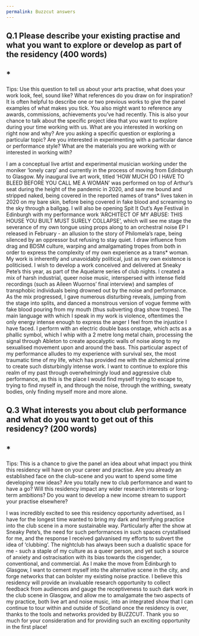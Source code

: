 ```yaml
---
permalink: Buzzcut answers
---
```

## Q.1 Please describe your existing practise and what you want to explore or develop as part of the residency (400 words)
## *
Tips: Use this question to tell us about your arts practise, what does your work look, feel, sound like? What references do you draw on for inspiration? It is often helpful to describe one or two previous works to give the panel examples of what makes you tick. You also might want to reference any awards, commissions, achievements you’ve had recently. This is also your chance to talk about the specific project idea that you want to explore during your time working with us. What are you interested in working on right now and why? Are you asking a specific question or exploring a particular topic? Are you interested in experimenting with a particular dance or performance style? What are the materials you are working with or interested in working with?


I am a conceptual live artist and experimental musician working under the moniker ‘lonely carp’ and currently in the process of moving from Edinburgh to Glasgow. My inaugural live art work, titled ‘HOW MUCH DO I HAVE TO BLEED BEFORE YOU CALL ME A WOMAN’ was performed on top of Arthur’s seat during the height of the pandemic in 2020, and saw me bound and stripped naked, being covered in the reported names of trans* lives taken in 2020 on my bare skin, before being covered in fake blood and screaming to the sky through a ballgag. I will also be opening Spit It Out’s Aye Festival in Edinburgh with my performance work ‘ARCHITECT OF MY ABUSE: THIS HOUSE YOU BUILT MUST SURELY COLLAPSE’, which will see me stage the severance of my own tongue using props along to an orchestral noise EP I released in February - an allusion to the story of Philomela’s rape, being silenced by an oppressor but refusing to stay quiet. I draw influence from drag and BDSM culture, warping and amalgamating tropes from both in order to express the complexity of my own experience as a trans* woman. My work is inherently and unavoidably political, just as my own existence is politicised. I wish to develop a work conceived and delivered at Sneaky Pete’s this year, as part of the Aquelarre series of club nights. I created a mix of harsh industrial, queer noise music, interspersed with intense field recordings (such as Aileen Wuornos’ final interview) and samples of transphobic individuals being drowned out by the noise and performance. As the mix progressed, I gave numerous disturbing reveals, jumping from the stage into splits, and danced a monstrous version of vogue femme with fake blood pouring from my mouth (thus subverting drag show tropes). The main language with which I speak in my work is violence, oftentimes the only energy intense enough to express the anger I feel from the injustice I have faced. I perform with an electric double bass onstage, which acts as a phallic symbol, which I whip with a 2 metre long metal chain, processing the signal through Ableton to create apocalyptic walls of noise along to my sexualised movement upon and around the bass. This particular aspect of my performance alludes to my experience with survival sex, the most traumatic time of my life, which has provided me with the alchemical prime to create such disturbingly intense work. I want to continue to explore this realm of my past through overwhelmingly loud and aggressive club performance, as this is the place I would find myself trying to escape to, trying to find myself in, and through the noise, through the writhing, sweaty bodies, only finding myself more and more alone. 



## Q.3 What interests you about club performance and what do you want to get out of this residency? (200 words)
## *
Tips: This is a chance to give the panel an idea about what impact you think this residency will have on your career and practise. Are you already an established face on the club-scene and you want to spend some time developing new ideas? Are you totally new to club performance and want to have a go? Will this residency impact any wider research interests or long-term ambitions? Do you want to develop a new income stream to support your practise elsewhere?

I was incredibly excited to see this residency opportunity advertised, as I have for the longest time wanted to bring my dark and terrifying practice into the club scene in a more sustainable way. Particularly after the show at Sneaky Pete’s, the need for such performances in such spaces crystallised for me, and the response I received galvanised my efforts to subvert the idea of ‘clubbing’. The nightclub has always been such a dualistic space for me - such a staple of my culture as a queer person, and yet such a source of anxiety and ostracisation with its bias towards the cisgender, conventional, and commercial. As I make the move from Edinburgh to Glasgow, I want to cement myself into the alternative scene in the city, and forge networks that can bolster my existing noise practice. I  believe this residency will provide an invaluable research opportunity to collect feedback from audiences and gauge the receptiveness to such dark work in the club scene in Glasgow, and allow me to amalgamate the two aspects of my practice, both live art and noise music, into an integrated show that I can continue to tour within and outside of Scotland once the residency is over, thanks to the tools and networks provided by BUZZCUT. Thank you so much for your consideration and for providing such an exciting opportunity in the first place!